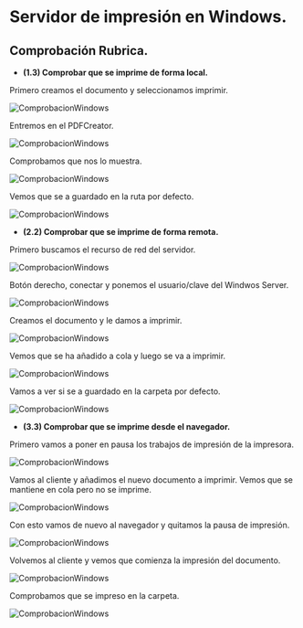 # Servidor de impresión en Windows.
##  Comprobación Rubrica.

* **(1.3) Comprobar que se imprime de forma local.**

Primero creamos el documento y seleccionamos imprimir.

![ComprobacionWindows](./img/Impresion19.png)

Entremos en el PDFCreator.

![ComprobacionWindows](./img/Impresion20.png)

Comprobamos que nos lo muestra.

![ComprobacionWindows](./img/Impresion21.png)

Vemos que se a guardado en la ruta por defecto.

![ComprobacionWindows](./img/Impresion22.png)


* **(2.2) Comprobar que se imprime de forma remota.**

Primero buscamos el recurso de red del servidor.

![ComprobacionWindows](./img/Impresion26.png)

Botón derecho, conectar y ponemos el usuario/clave del Windwos Server.

![ComprobacionWindows](./img/Impresion27.png)

Creamos el documento y le damos a imprimir.

![ComprobacionWindows](./img/Impresion28.png)

Vemos que se ha añadido a cola y luego se va a imprimir.

![ComprobacionWindows](./img/Impresion29.png)

Vamos a ver si se a guardado en la carpeta por defecto.

![ComprobacionWindows](./img/Impresion30.png)


*  **(3.3) Comprobar que se imprime desde el navegador.**

Primero vamos a poner en pausa los trabajos de impresión de la impresora.

![ComprobacionWindows](./img/Impresion34.png)

Vamos al cliente y añadimos el nuevo documento a imprimir. Vemos que se mantiene en cola pero no se imprime.

![ComprobacionWindows](./img/Impresion35.png)

Con esto vamos de nuevo al navegador y quitamos la pausa de impresión.

![ComprobacionWindows](./img/Impresion36.png)

Volvemos al cliente y vemos que comienza la impresión del documento.

![ComprobacionWindows](./img/Impresion37.png)

Comprobamos que se impreso en la carpeta.

![ComprobacionWindows](./img/Impresion38.png)
